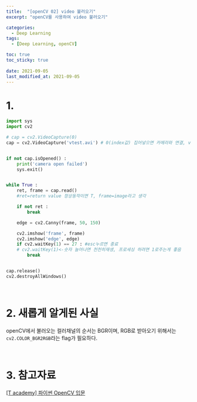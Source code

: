 ```yaml
---
title:  "[openCV 02] video 불러오기"
excerpt: "openCV를 사용하여 video 불러오기"

categories:
  - Deep Learning
tags:
  - [Deep Learning, openCV]

toc: true
toc_sticky: true
 
date: 2021-09-05
last_modified_at: 2021-09-05
---
```



# 1.


```python
import sys
import cv2

# cap = cv2.VideoCapture(0)
cap = cv2.VideoCapture('vtest.avi') # 0(index값) 집어넣으면 카메라와 연결, video 이름 쓰면 비디오 불러오기


if not cap.isOpened() :
	print('camera open failed')
	sys.exit()


while True : 
	ret, frame = cap.read() 
    #ret=return value 정상동작이면 T, frame=image라고 생각 

	if not ret :
		break

	edge = cv2.Canny(frame, 50, 150)

	cv2.imshow('frame', frame)
	cv2.imshow('edge', edge)
	if cv2.waitKey(1) == 27 : #esc누르면 종료 
    # cv2.waitKey(1)<-숫자 늘어나면 천천히재생, 프로세싱 하려면 1로주는게 좋음
		break


cap.release()
cv2.destroyAllWindows()
```



<br>

# 2. 새롭게 알게된 사실
openCV에서 불러오는 컬러채널의 순서는 BGR이며, RGB로 받아오기 위해서는 `cv2.COLOR_BGR2RGB`라는 flag가 필요하다.



<br>

# 3. 참고자료

[[T academy] 파이썬 OpenCV 입문](https://tacademy.skplanet.com/live/player/onlineLectureDetail.action?seq=179)


